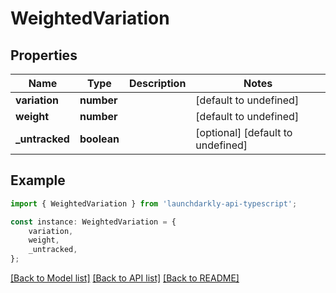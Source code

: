 # WeightedVariation


## Properties

Name | Type | Description | Notes
------------ | ------------- | ------------- | -------------
**variation** | **number** |  | [default to undefined]
**weight** | **number** |  | [default to undefined]
**_untracked** | **boolean** |  | [optional] [default to undefined]

## Example

```typescript
import { WeightedVariation } from 'launchdarkly-api-typescript';

const instance: WeightedVariation = {
    variation,
    weight,
    _untracked,
};
```

[[Back to Model list]](../README.md#documentation-for-models) [[Back to API list]](../README.md#documentation-for-api-endpoints) [[Back to README]](../README.md)
